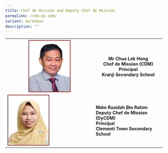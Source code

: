 ```yaml
---
title: Chef de Mission and Deputy Chef de Mission
permalink: /cdm-dy-cdm/
variant: markdown
description: ""
---
```

<p></p>
<table>
<tbody>
<tr>
<th rowspan="1" colspan="1">
<div class="isomer-image-wrapper">
<img style="width: 50%;" height="auto" width="100%" alt="" src="/images/CDM/1.jpg">
</div>
</th>
<th rowspan="1" colspan="1">
	<p><strong>Mr Chua Lek Hong</strong> <br>
Chef de Mission (CDM)<br>
Principal<br>
Kranji Secondary School
</p>
</th>
</tr>
<tr>
<td rowspan="1" colspan="1">
<div class="isomer-image-wrapper">
<img style="width: 50%;" height="auto" width="100%" alt="" src="/images/CDM/2.jpg">
</div>
</td>
<td rowspan="1" colspan="1">
<p><strong>Mdm Rasidah Bte Rahim<br>
Deputy Chef de Mission (DyCDM)<br>
Principal<br>
Clementi Town Secondary School
</strong></p><strong>
</strong></td>
</tr>
</tbody>
</table>
<p></p>
